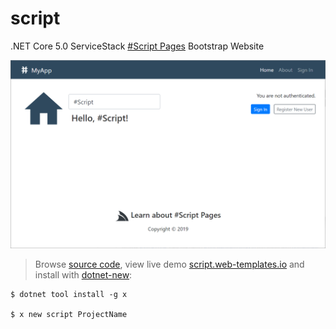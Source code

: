 # script

.NET Core 5.0 ServiceStack [#Script Pages](https://sharpscript.net/docs/sharp-pages) Bootstrap Website

[![](https://raw.githubusercontent.com/ServiceStack/Assets/master/csharp-templates/script.png)](http://script.web-templates.io/)

> Browse [source code](https://github.com/NetCoreTemplates/script), view live demo [script.web-templates.io](http://script.web-templates.io) and install with [dotnet-new](https://docs.servicestack.net/dotnet-new):

    $ dotnet tool install -g x

    $ x new script ProjectName

